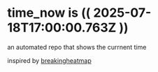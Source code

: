 # time_now is (( 2025-07-18T17:00:00.763Z ))

an automated repo that shows the currnent time

inspired by [breakingheatmap](https://github.com/breakingheatmap/breakingheatmap)